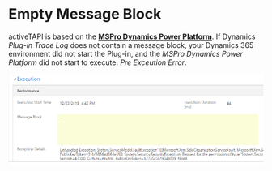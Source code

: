 # Empty Message Block

activeTAPI is based on the **[MSPro Dynamics Power Platform](..\servicePlatform\index.md)**. If Dynamics *Plug-in Trace Log* does not contain a message block, your Dynamics 365 environment did not start the Plug-in, and the *MSPro Dynamics Power Platform* did not start to execute: *Pre Exceution Error*.

![image-20191223173329415](emptyMessageBlock.assets/image-20191223173329415.png)